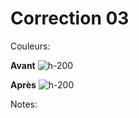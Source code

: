 <!-- .slide: class="exercice small" -->

# Correction 03

Couleurs:

**Avant**
![](./assets/images/colors-before.png 'h-200')

**Après**
![](./assets/images/colors-after.png 'h-200')

Notes:
